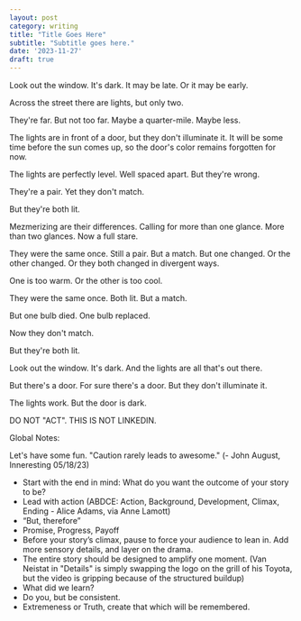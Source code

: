 ```yaml
---
layout: post
category: writing
title: "Title Goes Here"
subtitle: "Subtitle goes here."
date: '2023-11-27'
draft: true
---
```


Look out the window. It's dark. It may be late. Or it may be early.

Across the street there are lights, but only two. 

They're far. But not too far. Maybe a quarter-mile. Maybe less.

<!-- But they're both lit. -->

The lights are in front of a door, but they don't illuminate it. It will be some time before the sun comes up, so the door's color remains forgotten for now.

The lights are perfectly level. Well spaced apart. But they're wrong.

They're a pair. Yet they don't match.

But they're both lit.

Mezmerizing are their differences. Calling for more than one glance. More than two glances. Now a full stare.

They were the same once. Still a pair. But a match. But one changed. Or the other changed. Or they both changed in divergent ways.

One is too warm. Or the other is too cool.

<!-- But they're both lit. -->

They were the same once. Both lit. But a match.

But one bulb died. One bulb replaced.

Now they don't match.

But they're both lit.

Look out the window. It's dark. And the lights are all that's out there.

But there's a door. For sure there's a door. But they don't illuminate it.

The lights work. But the door is dark.


<!-- Notes for next time: Maybe don't do the repetition on "they're both lit"? -->


DO NOT "ACT". THIS IS NOT LINKEDIN.

Global Notes:

Let's have some fun. "Caution rarely leads to awesome." (- John August, Inneresting 05/18/23)

- Start with the end in mind: What do you want the outcome of your story to be?
- Lead with action (ABDCE: Action, Background, Development, Climax, Ending - Alice Adams, via Anne Lamott)
- “But, therefore”
- Promise, Progress, Payoff
- Before your story’s climax, pause to force your audience to lean in. Add more sensory details, and layer on the drama.
- The entire story should be designed to amplify one moment. (Van Neistat in "Details" is simply swapping the logo on the grill of his Toyota, but the video is gripping because of the structured buildup)
- What did we learn?
- Do you, but be consistent.
- Extremeness or Truth, create that which will be remembered.